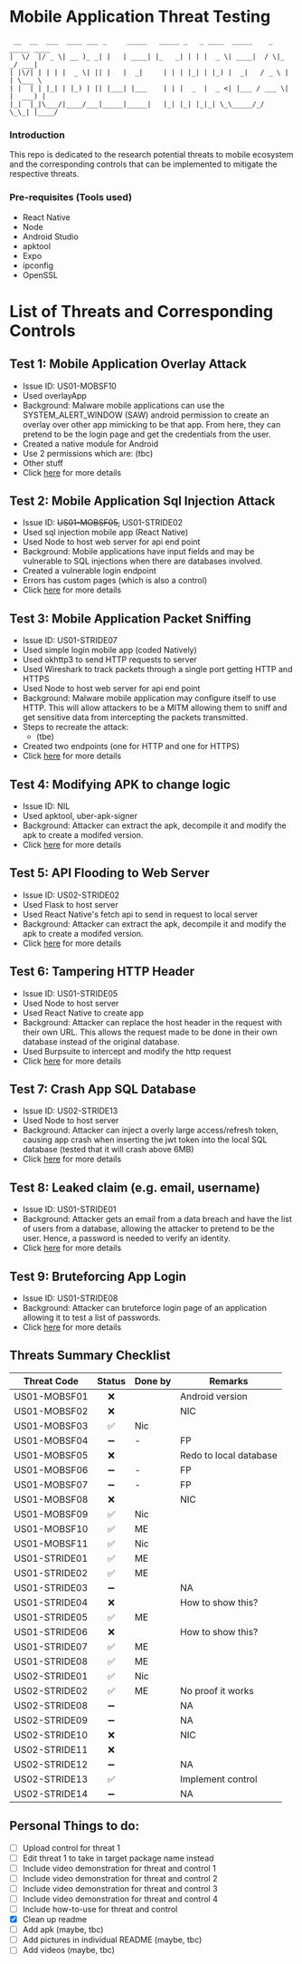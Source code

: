 # Mobile Application Threat Testing

```
 __  __  ___  ____ ___ _     _____   _____ _   _ ____  _____    _  _____ ____
|  \/  |/ _ \| __ )_ _| |   | ____| |_   _| | | |  _ \| ____|  / \|_   _/ ___|
| |\/| | | | |  _ \| || |   |  _|     | | | |_| | |_) |  _|   / _ \ | | \___ \
| |  | | |_| | |_) | || |___| |___    | | |  _  |  _ <| |___ / ___ \| |  ___) |
|_|  |_|\___/|____/___|_____|_____|   |_| |_| |_|_| \_\_____/_/   \_\_| |____/

```

### Introduction

This repo is dedicated to the research potential threats to mobile ecosystem and the corresponding controls that can be implemented to mitigate the respective threats.

### Pre-requisites (Tools used)

-   React Native
-   Node
-   Android Studio
-   apktool
-   Expo
-   ipconfig
-   OpenSSL

# List of Threats and Corresponding Controls

## Test 1: Mobile Application Overlay Attack

-   Issue ID: US01-MOBSF10
-   Used overlayApp
-   Background: Malware mobile applications can use the SYSTEM_ALERT_WINDOW (SAW) android permission to create an overlay over other app mimicking to be that app. From here, they can pretend to be the login page and get the credentials from the user.
-   Created a native module for Android
-   Use 2 permissions which are: (tbc)
-   Other stuff
-   Click [here](overlayApp/README.md) for more details

## Test 2: Mobile Application Sql Injection Attack

-   Issue ID: ~~US01-MOBSF05,~~ US01-STRIDE02
-   Used sql injection mobile app (React Native)
-   Used Node to host web server for api end point
-   Background: Mobile applications have input fields and may be vulnerable to SQL injections when there are databases involved.
-   Created a vulnerable login endpoint
-   Errors has custom pages (which is also a control)
-   Click [here](sqlInjectionUpdated/README.md) for more details

## Test 3: Mobile Application Packet Sniffing

-   Issue ID: US01-STRIDE07
-   Used simple login mobile app (coded Natively)
-   Used okhttp3 to send HTTP requests to server
-   Used Wireshark to track packets through a single port getting HTTP and HTTPS
-   Used Node to host web server for api end point
-   Background: Malware mobile application may configure itself to use HTTP. This will allow attackers to be a MITM allowing them to sniff and get sensitive data from intercepting the packets transmitted.
-   Steps to recreate the attack:
    -   (tbe)
-   Created two endpoints (one for HTTP and one for HTTPS)
-   Click [here](packetSniff/README.md) for more details

## Test 4: Modifying APK to change logic

-   Issue ID: NIL
-   Used apktool, uber-apk-signer
-   Background: Attacker can extract the apk, decompile it and modify the apk to create a modifed version.
-   Click [here](modifiedAPK/README.md) for more details

## Test 5: API Flooding to Web Server

-   Issue ID: US02-STRIDE02
-   Used Flask to host server
-   Used React Native's fetch api to send in request to local server
-   Background: Attacker can extract the apk, decompile it and modify the apk to create a modifed version.
-   Click [here](apiFlooding/README.md) for more details

## Test 6: Tampering HTTP Header

-   Issue ID: US01-STRIDE05
-   Used Node to host server
-   Used React Native to create app
-   Background: Attacker can replace the host header in the request with their own URL. This allows the request made to be done in their own database instead of the original database.
-   Used Burpsuite to intercept and modify the http request
-   Click [here](tamperingHttpHeader/README.md) for more details

## Test 7: Crash App SQL Database

-   Issue ID: US02-STRIDE13
-   Used Node to host server
-   Background: Attacker can inject a overly large access/refresh token, causing app crash when inserting the jwt token into the local SQL database (tested that it will crash above 6MB)
-   Click [here](crashAppStorage/README.md) for more details

## Test 8: Leaked claim (e.g. email, username)

-   Issue ID: US01-STRIDE01
-   Background: Attacker gets an email from a data breach and have the list of users from a database, allowing the attacker to pretend to be the user. Hence, a password is needed to verify an identity.
-   Click [here](emailVerification/README.md) for more details

## Test 9: Bruteforcing App Login

-   Issue ID: US01-STRIDE08
-   Background: Attacker can bruteforce login page of an application allowing it to test a list of passwords.
-   Click [here](bruteForceApp/README.md) for more details

## Threats Summary Checklist

| Threat Code   |       Status       | Done by | Remarks                |
| ------------- | :----------------: | ------- | ---------------------- |
| US01-MOBSF01  |        :x:         |         | Android version        |
| US01-MOBSF02  |        :x:         |         | NIC                    |
| US01-MOBSF03  | :white_check_mark: | Nic     |                        |
| US01-MOBSF04  | :heavy_minus_sign: | -       | FP                     |
| US01-MOBSF05  |        :x:         |         | Redo to local database |
| US01-MOBSF06  | :heavy_minus_sign: | -       | FP                     |
| US01-MOBSF07  | :heavy_minus_sign: | -       | FP                     |
| US01-MOBSF08  |        :x:         |         | NIC                    |
| US01-MOBSF09  | :white_check_mark: | Nic     |                        |
| US01-MOBSF10  | :white_check_mark: | ME      |                        |
| US01-MOBSF11  | :white_check_mark: | Nic     |                        |
| US01-STRIDE01 | :white_check_mark: | ME      |                        |
| US01-STRIDE02 | :white_check_mark: | ME      |                        |
| US01-STRIDE03 | :heavy_minus_sign: |         | NA                     |
| US01-STRIDE04 |        :x:         |         | How to show this?      |
| US01-STRIDE05 | :white_check_mark: | ME      |                        |
| US01-STRIDE06 |        :x:         |         | How to show this?      |
| US01-STRIDE07 | :white_check_mark: | ME      |                        |
| US01-STRIDE08 | :white_check_mark: | ME      |                        |
| US02-STRIDE01 | :white_check_mark: | Nic     |                        |
| US02-STRIDE02 | :white_check_mark: | ME      | No proof it works      |
| US02-STRIDE08 | :heavy_minus_sign: |         | NA                     |
| US02-STRIDE09 | :heavy_minus_sign: |         | NA                     |
| US02-STRIDE10 |        :x:         |         | NIC                    |
| US02-STRIDE11 |        :x:         |         |                        |
| US02-STRIDE12 | :heavy_minus_sign: |         | NA                     |
| US02-STRIDE13 | :white_check_mark: |         | Implement control      |
| US02-STRIDE14 | :heavy_minus_sign: |         | NA                     |

## Personal Things to do:

-   [ ] Upload control for threat 1
-   [ ] Edit threat 1 to take in target package name instead
-   [ ] Include video demonstration for threat and control 1
-   [ ] Include video demonstration for threat and control 2
-   [ ] Include video demonstration for threat and control 3
-   [ ] Include video demonstration for threat and control 4
-   [ ] Include how-to-use for threat and control
-   [x] Clean up readme
-   [ ] Add apk (maybe, tbc)
-   [ ] Add pictures in individual README (maybe, tbc)
-   [ ] Add videos (maybe, tbc)
